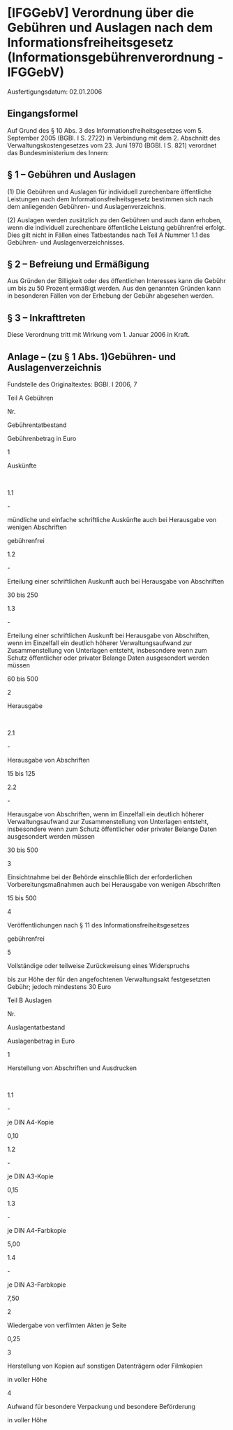# [IFGGebV] Verordnung über die Gebühren und Auslagen nach dem Informationsfreiheitsgesetz  (Informationsgebührenverordnung - IFGGebV)

Ausfertigungsdatum: 02.01.2006

 

## Eingangsformel

Auf Grund des § 10 Abs. 3 des Informationsfreiheitsgesetzes vom 5. September 2005 (BGBl. I S. 2722) in Verbindung mit dem 2. Abschnitt des Verwaltungskostengesetzes vom 23. Juni 1970 (BGBl. I S. 821) verordnet das Bundesministerium des Innern:


## § 1 – Gebühren und Auslagen

(1) Die Gebühren und Auslagen für individuell zurechenbare öffentliche Leistungen nach dem Informationsfreiheitsgesetz bestimmen sich nach dem anliegenden Gebühren- und Auslagenverzeichnis.

(2) Auslagen werden zusätzlich zu den Gebühren und auch dann erhoben, wenn die individuell zurechenbare öffentliche Leistung gebührenfrei erfolgt. Dies gilt nicht in Fällen eines Tatbestandes nach Teil A Nummer 1.1 des Gebühren- und Auslagenverzeichnisses.


## § 2 – Befreiung und Ermäßigung

Aus Gründen der Billigkeit oder des öffentlichen Interesses kann die Gebühr um bis zu 50 Prozent ermäßigt werden. Aus den genannten Gründen kann in besonderen Fällen von der Erhebung der Gebühr abgesehen werden.


## § 3 – Inkrafttreten

Diese Verordnung tritt mit Wirkung vom 1. Januar 2006 in Kraft.


## Anlage – (zu § 1 Abs. 1)Gebühren- und Auslagenverzeichnis

Fundstelle des Originaltextes: BGBl. I 2006, 7

  

Teil A Gebühren

Nr.

Gebührentatbestand

Gebührenbetrag in Euro

1

Auskünfte

 

1.1

\-

mündliche und einfache schriftliche Auskünfte auch bei Herausgabe von wenigen Abschriften

gebührenfrei

1.2

\-

Erteilung einer schriftlichen Auskunft auch bei Herausgabe von Abschriften

30 bis 250

1.3

\-

Erteilung einer schriftlichen Auskunft bei Herausgabe von Abschriften, wenn im Einzelfall ein deutlich höherer Verwaltungsaufwand zur Zusammenstellung von Unterlagen entsteht, insbesondere wenn zum Schutz öffentlicher oder privater Belange Daten ausgesondert werden müssen

60 bis 500

2

Herausgabe

 

2.1

\-

Herausgabe von Abschriften

15 bis 125

2.2

\-

Herausgabe von Abschriften, wenn im Einzelfall ein deutlich höherer Verwaltungsaufwand zur Zusammenstellung von Unterlagen entsteht, insbesondere wenn zum Schutz öffentlicher oder privater Belange Daten ausgesondert werden müssen

30 bis 500

3

Einsichtnahme bei der Behörde einschließlich der erforderlichen Vorbereitungsmaßnahmen auch bei Herausgabe von wenigen Abschriften

15 bis 500

4

Veröffentlichungen nach § 11 des Informationsfreiheitsgesetzes

gebührenfrei

5

Vollständige oder teilweise Zurückweisung eines Widerspruchs

bis zur Höhe der für den angefochtenen Verwaltungsakt festgesetzten Gebühr; jedoch mindestens 30 Euro

Teil B Auslagen

Nr.

Auslagentatbestand

Auslagenbetrag in Euro

1

Herstellung von Abschriften und Ausdrucken

 

1.1

\-

je DIN A4-Kopie

0,10

1.2

\-

je DIN A3-Kopie

0,15

1.3

\-

je DIN A4-Farbkopie

5,00

1.4

\-

je DIN A3-Farbkopie

7,50

2

Wiedergabe von verfilmten Akten je Seite

0,25

3

Herstellung von Kopien auf sonstigen Datenträgern oder Filmkopien

in voller Höhe

4

Aufwand für besondere Verpackung und besondere Beförderung

in voller Höhe
